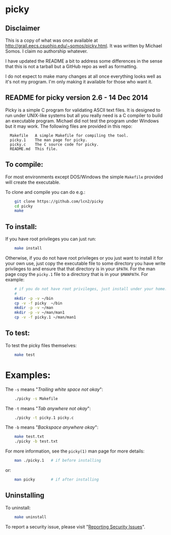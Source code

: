# picky


## Disclaimer

This is a copy of what was once available at
http://grail.eecs.csuohio.edu/~somos/picky.html. It was written by Michael
Somos. I claim no authorship whatever.

I have updated the README a bit to address some differences in the sense that
this is not a tarball but a GitHub repo as well as formatting.

I do not expect to make many changes at all once everything looks well as it's
not my program. I'm only making it available for those who want it.


## README for picky version 2.6 - 14 Dec 2014

Picky is a simple C program for validating ASCII text files.  It is designed to
run under UNIX-like systems but all you really need is a C compiler to build an
executable program.  Michael did not test the program under Windows but it may
work.  The following files are provided in this repo:

      Makefile   A simple Makefile for compiling the tool.
      picky.1    The man page for picky.
      picky.c    The C source code for picky.
      README.md  This file.


## To compile:

For most environments except DOS/Windows the simple `Makefile` provided will
create the executable.

To clone and compile you can do e.g.:


```sh
    git clone https://github.com/lcn2/picky
    cd picky
    make
```


## To install:

If you have root privileges you can just run:

```sh
    make install
```

Otherwise, if you do not have root privileges or you just want to install it for your own use,
just copy the executable file to some directory you have write privileges
to and ensure that that directory is in your `$PATH`. For the man page copy the
`picky.1` file to a directory that is in your `$MANPATH`. For example:


```sh
    # if you do not have root privileges, just install under your home:
    #
    mkdir -p -v ~/bin
    cp -v -f picky  ~/bin
    mkdir -p -v ~/man
    mkdir -p -v ~/man/man1
    cp -v -f picky.1 ~/man/man1
```


## To test:

To test the picky files themselves:


```sh
    make test
```


# Examples:

The `-s` means "_Trailing white space not okay_":

```sh
    ./picky -s Makefile
```

The `-t` means "_Tab anywhere not okay_":

```sh
    ./picky -t picky.1 picky.c
```

The `-b` means "_Backspace anywhere okay_":

```sh
    make test.txt
    ./picky -b test.txt
```

For more information, see the `picky(1)` man page for more details:

```sh
    man ./picky.1   # if before installing
```

or:

```sh
    man picky       # if after installing
```


## Uninstalling

To uninstall:

```sh
    make uninstall
```


To report a security issue, please visit "[Reporting Security Issues](https://github.com/lcn2/picky/security/policy)".
